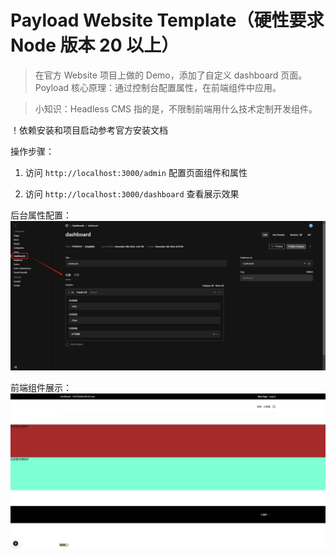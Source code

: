 # Payload Website Template（硬性要求 Node 版本 20 以上）

> 在官方 Website 项目上做的 Demo，添加了自定义 dashboard 页面。Poyload 核心原理：通过控制台配置属性，在前端组件中应用。

> 小知识：Headless CMS 指的是，不限制前端用什么技术定制开发组件。

！依赖安装和项目启动参考官方安装文档

操作步骤：

1. 访问 `http://localhost:3000/admin` 配置页面组件和属性

2. 访问 `http://localhost:3000/dashboard` 查看展示效果

后台属性配置：
![例子](./admin-example.png)


前端组件展示：
![例子](./front-example.png)

